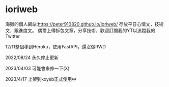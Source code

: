 # ioriweb
海獺的個人網站:https://peter910820.github.io/ioriweb/ 存放平日心情文，技術文，跟進度文。 偶爾上傳拆包文章，分享技術，歡迎訂閱我的YT以追蹤我的Twitter

12/11整個移到Heroku，使用FastAPI，還沒做RWD

2022/08/24 永久停止更新

2023/04/03 可能會來修一下(X)

2023/4/17 上架到koyeb正式使用中